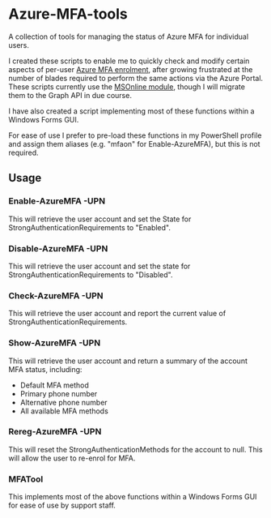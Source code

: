 # Azure-MFA-tools
A collection of tools for managing the status of Azure MFA for individual users.

I created these scripts to enable me to quickly check and modify certain aspects of per-user [Azure MFA enrolment](https://docs.microsoft.com/en-us/azure/active-directory/authentication/howto-mfa-userstates), after growing frustrated at the number of blades required to perform the same actions via the Azure Portal. These scripts currently use the [MSOnline module](https://docs.microsoft.com/en-us/powershell/azure/active-directory/overview?view=azureadps-1.0&preserve_view=true), though I will migrate them to the Graph API in due course.

I have also created a script implementing most of these functions within a Windows Forms GUI.

For ease of use I prefer to pre-load these functions in my PowerShell profile and assign them aliases (e.g. "mfaon" for Enable-AzureMFA), but this is not required.

## Usage

### Enable-AzureMFA -UPN <UPN>
This will retrieve the user account and set the State for StrongAuthenticationRequirements to "Enabled".

### Disable-AzureMFA -UPN <UPN>
This will retrieve the user account and set the state for StrongAuthenticationRequirements to "Disabled".

### Check-AzureMFA -UPN <UPN>
This will retrieve the user account and report the current value of StrongAuthenticationRequirements.

### Show-AzureMFA -UPN <UPN>
This will retrieve the user account and return a summary of the account MFA status, including:
 * Default MFA method
 * Primary phone number
 * Alternative phone number
 * All available MFA methods

### Rereg-AzureMFA -UPN <UPN>
This will reset the StrongAuthenticationMethods for the account to null. This will allow the user to re-enrol for MFA.

### MFATool
This implements most of the above functions within a Windows Forms GUI for ease of use by support staff.